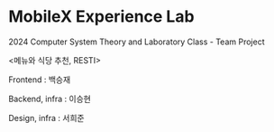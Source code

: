 # MobileX Experience Lab

2024 Computer System Theory and Laboratory Class - Team Project

<메뉴와 식당 추천, RESTI>

Frontend : 백승재

Backend, infra : 이승현

Design, infra : 서희준

